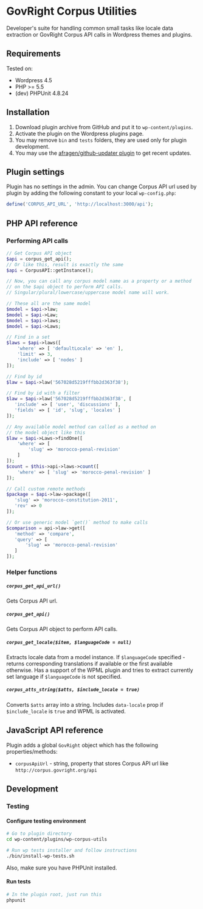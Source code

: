 # GovRight Corpus Utilities

Developer's suite for handling common small tasks like locale data extraction or GovRight Corpus API calls
in Wordpress themes and plugins.

## Requirements

Tested on:

* Wordpress 4.5
* PHP >= 5.5
* (dev) PHPUnit 4.8.24

## Installation

1. Download plugin archive from GitHub and put it to `wp-content/plugins`.
2. Activate the plugin on the Wordpress plugins page.
3. You may remove `bin` and `tests` folders, they are used only for plugin development.
4. You may use the [afragen/github-updater plugin](https://github.com/afragen/github-updater) to get recent updates.

## Plugin settings

Plugin has no settings in the admin. You can change Corpus API url used by plugin by adding the following constant
to your local `wp-config.php`:

```php
define('CORPUS_API_URL', 'http://localhost:3000/api');
```

## PHP API reference

### Performing API calls

```php
// Get Corpus API object
$api = corpus_get_api();
// Or like this, result is exactly the same
$api = CorpusAPI::getInstance();

// Now, you can call any corpus model name as a property or a method
// on the $api object to perform API calls.
// Singular/plural/lowercase/uppercase model name will work.

// These all are the same model
$model = $api->law;
$model = $api->Law;
$model = $api->laws;
$model = $api->Laws;

// Find in a set
$laws = $api->laws([
    'where' => [ 'defaultLocale' => 'en' ],
    'limit' => 3,
    'include' => [ 'nodes' ]
]);

// Find by id
$law = $api->law('567028d5219fffbb2d363f38');

// Find by id with a filter
$law = $api->law('567028d5219fffbb2d363f38', [
   'include' => [ 'user', 'discussions' ],
   'fields' => [ 'id', 'slug', 'locales' ]
]);

// Any available model method can called as a method on
// the model object like this
$law = $api->Laws->findOne([
    'where' => [
        'slug' => 'morocco-penal-revision'
    ]
]);
$count = $this->api->laws->count([
    'where' => [ 'slug' => 'morocco-penal-revision' ]
]);

// Call custom remote methods
$package = $api->law->package([
   'slug' => 'morocco-constitution-2011',
   'rev' => 0
]);

// Or use generic model `get()` method to make calls
$comparison = api->law->get([
   'method' => 'compare',
   'query' => [
       'slug' => 'morocco-penal-revision'
   ]
]);
```

### Helper functions

##### `corpus_get_api_url()`
Gets Corpus API url.

##### `corpus_get_api()`
Gets Corpus API object to perform API calls.

##### `corpus_get_locale($item, $languageCode = null)`
Extracts locale data from a model instance. If `$languageCode` specified - returns corresponding translations if available
or the first available otherwise. Has a support of the WPML plugin and tries to extract currently set language if `$languageCode`
is not specified.

##### `corpus_atts_string($atts, $include_locale = true)`
Converts `$atts` array into a string. Includes `data-locale` prop if `$include_locale` is `true`
and WPML is activated.

## JavaScript API reference

Plugin adds a global `GovRight` object which has the following properties/methods:

* `corpusApiUrl` - string, property that stores Corpus API url like `http://corpus.govright.org/api`

## Development

### Testing

#### Configure testing environment
```bash
# Go to plugin directory
cd wp-content/plugins/wp-corpus-utils

# Run wp tests installer and follow instructions
./bin/install-wp-tests.sh
```

Also, make sure you have PHPUnit installed.

#### Run tests
```bash
# In the plugin root, just run this
phpunit
```